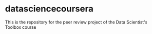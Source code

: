 datasciencecoursera
===================

This is the repository for the peer review project of the Data Scientist's Toolbox course
